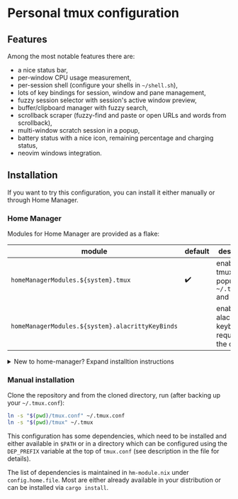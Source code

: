 # Personal tmux configuration

## Features

Among the most notable features there are:

- a nice status bar,
- per-window CPU usage measurement,
- per-session shell (configure your shells in `~/shell.sh`),
- lots of key bindings for session, window and pane management,
- fuzzy session selector with session's active window preview,
- buffer/clipboard manager with fuzzy search,
- scrollback scraper (fuzzy-find and paste or open URLs and words from scrollback),
- multi-window scratch session in a popup,
- battery status with a nice icon, remaining percentage and charging status,
- neovim windows integration.


## Installation

If you want to try this configuration, you can install it either manually or through Home Manager.

### Home Manager

Modules for Home Manager are provided as a flake:

| module                                           | default            | description                                             |
|--------------------------------------------------|--------------------|---------------------------------------------------------|
| `homeManagerModules.${system}.tmux`              | :heavy_check_mark: | enables tmux and populates `~/.tmux.conf` and `~/.tmux` |
| `homeManagerModules.${system}.alacrittyKeyBinds` |                    | enables alacritty keybinds required by the config       |


<details>
<summary>
  New to home-manager? Expand installtion instructions
</summary>

... or better, read the [guide](https://nix-community.github.io/home-manager/) first.

#### Installation

1. add the flake input:

   ```nix
   {
     inputs = {
       home-manager = {
         url = "github:nix-community/home-manager/release-24.11";
         inputs.nixpkgs.follows = "nixpkgs";
       };
       # ...
       komar007-dot-tmux = {
         url = "github:komar007/dot-tmux";
         inputs.flake-utils.follows = "flake-utils";
       };
       # ...
     };
   }
   ```

1. import the Home Manager modules:

   ```nix
   {
     inputs = # ...
     outputs = { self, home-manager, ... } @ inputs:
     let
       system = "x86_64-linux";
     in
     {
       home-manager.lib.homeManagerConfiguration {
         pkgs = # ...
         modules = [
           # ...
           (inputs.komar007-dot-tmux.homeManagerModules.${system}.default)
           (inputs.komar007-dot-tmux.homeManagerModules.${system}.alacrittyKeyBinds) # optional
         ];
       }
     }
   }
   ```

1. switch configuration:

   ```sh
   $ home-manager switch --flake .
   ```

</details>

### Manual installation

Clone the repository and from the cloned directory, run (after backing up your `~/.tmux.conf`):

``` sh
ln -s "$(pwd)/tmux.conf" ~/.tmux.conf
ln -s "$(pwd)/tmux" ~/.tmux
```

This configuration has some dependencies, which need to be installed and either available in `$PATH`
or in a directory which can be configured using the `DEP_PREFIX` variable at the top of `tmux.conf`
(see description in the file for details).

The list of dependencies is maintained in `hm-module.nix` under `config.home.file`. Most are either
already available in your distribution or can be installed via `cargo install`.
